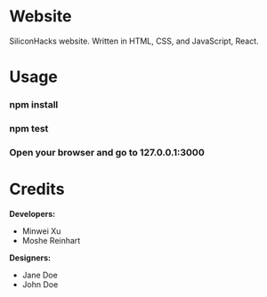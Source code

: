 # Website
SiliconHacks website. Written in HTML, CSS, and JavaScript, React.

# Usage
### npm install
### npm test
### Open your browser and go to 127.0.0.1:3000

# Credits
**Developers:**
* Minwei Xu
* Moshe Reinhart

**Designers:**
* Jane Doe
* John Doe
